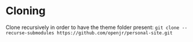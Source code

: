 Cloning
===

Clone recursively in order to have the theme folder present: `git clone --recurse-submodules https://github.com/openjr/personal-site.git`
